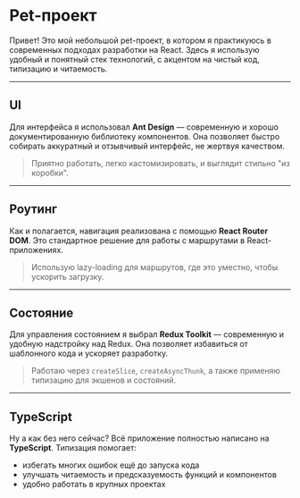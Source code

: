 # Pet-проект

Привет! Это мой небольшой pet-проект, в котором я практикуюсь в современных подходах разработки на React. Здесь я использую удобный и понятный стек технологий, с акцентом на чистый код, типизацию и читаемость.

---

## UI

Для интерфейса я использовал **Ant Design** — современную и хорошо документированную библиотеку компонентов. Она позволяет быстро собирать аккуратный и отзывчивый интерфейс, не жертвуя качеством.

> Приятно работать, легко кастомизировать, и выглядит стильно "из коробки".

---

## Роутинг

Как и полагается, навигация реализована с помощью **React Router DOM**. Это стандартное решение для работы с маршрутами в React-приложениях.

> Использую lazy-loading для маршрутов, где это уместно, чтобы ускорить загрузку.

---

## Состояние

Для управления состоянием я выбрал **Redux Toolkit** — современную и удобную надстройку над Redux. Она позволяет избавиться от шаблонного кода и ускоряет разработку.

> Работаю через `createSlice`, `createAsyncThunk`, а также применяю типизацию для экшенов и состояний.

---

## TypeScript

Ну а как без него сейчас? Всё приложение полностью написано на **TypeScript**. Типизация помогает:

- избегать многих ошибок ещё до запуска кода
- улучшать читаемость и предсказуемость функций и компонентов
- удобно работать в крупных проектах

 